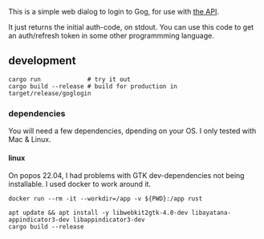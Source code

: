 This is a simple web dialog to login to Gog, for use with [the API](https://gogapidocs.readthedocs.io/).

It just returns the initial auth-code, on stdout. You can use this code to get an auth/refresh token in some other programmming language.

## development

```
cargo run             # try it out
cargo build --release # build for production in target/release/goglogin
```

### dependencies

You will need a few dependencies, dpending on your OS. I only tested with Mac & Linux.

#### linux

On popos 22.04, I had problems with GTK dev-dependencies not being installable. I used docker to work around it.

```
docker run --rm -it --workdir=/app -v ${PWD}:/app rust

apt update && apt install -y libwebkit2gtk-4.0-dev libayatana-appindicator3-dev libappindicator3-dev
cargo build --release
```
